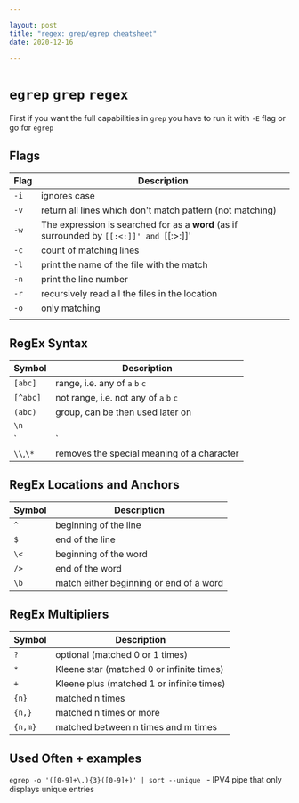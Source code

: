 ```yaml
---

layout: post
title: "regex: grep/egrep cheatsheet"
date: 2020-12-16

---
```


# `egrep` `grep` `regex`

First if you want the full capabilities in `grep` you have to run it with `-E` flag or go for `egrep` 

## Flags

| Flag | Description                                                  |
| ---- | ------------------------------------------------------------ |
| `-i` | ignores case                                                 |
| `-v` | return all lines which don't match pattern (not matching)    |
| `-w` | The expression is searched for as a **word** (as if surrounded by `[[:<:]]' and `[[:>:]]' |
| `-c` | count of matching lines                                      |
| `-l` | print the name of the file with the match                    |
| `-n` | print the line number                                        |
| `-r` | recursively read all the files in the location               |
| `-o` | only matching                                                |
|      |                                                              |

## RegEx Syntax

| Symbol    | Description                                |
| --------- | ------------------------------------------ |
| `[abc]`   | range, i.e. any of `a` `b` `c`             |
| `[^abc]`  | not range, i.e. not any of `a` `b` `c`     |
| `(abc)`   | group, can be then used later on           |
| `\n`      |                                            |
| `|`       | **or**, the logical operator               |
| `\\`,`\*` | removes the special meaning of a character |

## RegEx Locations and Anchors

| Symbol | Description                             |
| ------ | --------------------------------------- |
| `^`    | beginning of the line                   |
| `$`    | end of the line                         |
| `\<`   | beginning of the word                   |
| `/>`   | end of the word                         |
| `\b`   | match either beginning or end of a word |

## RegEx Multipliers

| Symbol  | Description                               |
| ------- | ----------------------------------------- |
| `?`     | optional (matched 0 or 1 times)           |
| `*`     | Kleene star (matched 0 or infinite times) |
| `+`     | Kleene plus (matched 1 or infinite times) |
| `{n}`   | matched n times                           |
| `{n,}`  | matched n times or more                   |
| `{n,m}` | matched between n times and m times       |

## Used Often + examples

`egrep -o '([0-9]+\.){3}([0-9]+)' | sort --unique ` - IPV4 pipe that only displays unique entries

